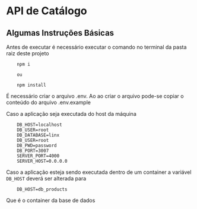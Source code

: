 # API de Catálogo

## Algumas Instruções Básicas

Antes de executar é necessário executar o comando no terminal da pasta raiz deste projeto

        npm i

        ou

        npm install

É necessário criar o arquivo .env. Ao ao criar o arquivo pode-se copiar o conteúdo do arquivo .env.example

Caso a aplicação seja executada do host da máquina 

        DB_HOST=localhost
        DB_USER=root
        DB_DATABASE=linx
        DB_USER=root
        DB_PWD=password
        DB_PORT=3007
        SERVER_PORT=4000
        SERVER_HOST=0.0.0.0

Caso a aplicação esteja sendo executada dentro de um container a variável `DB_HOST` deverá ser alterada para 

        DB_HOST=db_products

Que é o container da base de dados